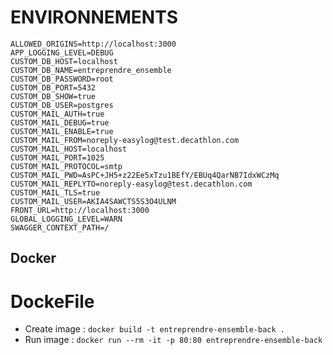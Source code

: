 # ENVIRONNEMENTS

```
ALLOWED_ORIGINS=http://localhost:3000
APP_LOGGING_LEVEL=DEBUG
CUSTOM_DB_HOST=localhost
CUSTOM_DB_NAME=entreprendre_ensemble
CUSTOM_DB_PASSWORD=root
CUSTOM_DB_PORT=5432
CUSTOM_DB_SHOW=true
CUSTOM_DB_USER=postgres
CUSTOM_MAIL_AUTH=true
CUSTOM_MAIL_DEBUG=true
CUSTOM_MAIL_ENABLE=true
CUSTOM_MAIL_FROM=noreply-easylog@test.decathlon.com
CUSTOM_MAIL_HOST=localhost
CUSTOM_MAIL_PORT=1025
CUSTOM_MAIL_PROTOCOL=smtp
CUSTOM_MAIL_PWD=AsPC+JH5+z22Ee5xTzu1BEfY/EBUq4QarNB7IdxWCzMq
CUSTOM_MAIL_REPLYTO=noreply-easylog@test.decathlon.com
CUSTOM_MAIL_TLS=true
CUSTOM_MAIL_USER=AKIA4SAWCTS5S3O4ULNM
FRONT_URL=http://localhost:3000
GLOBAL_LOGGING_LEVEL=WARN
SWAGGER_CONTEXT_PATH=/
```

## Docker 

# DockeFile 

- Create image : ```docker build -t entreprendre-ensemble-back .```
- Run image : ```docker run --rm -it -p 80:80 entreprendre-ensemble-back```